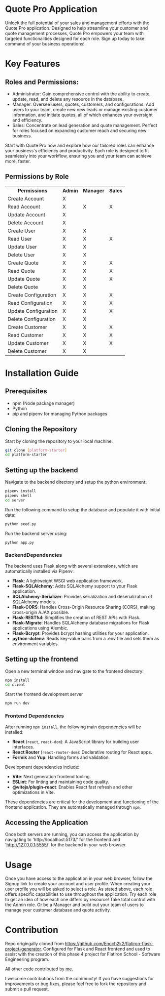 # Quote Pro Application

Unlock the full potential of your sales and management efforts with the Quote Pro application. Designed to help streamline your customer and quote management processes, Quote Pro empowers your team with targeted functionalities designed for each role. Sign up today to take command of your business operations!


# Key Features

## Roles and Permissions:
<ul>
    <li>Administrator: Gain comprehensive control with the ability to create, update, read, and delete any resource in the database.</li>
    <li>Manager: Oversee users, quotes, customers, and configurations. Add users to your team, create new new leads or manage existing customer information, and initiate quotes, all of which enhances your oversight and efficiency.</li>
    <li>Sales: Concentrate on lead generation and quote management. Perfect for roles focused on expanding customer reach and securing new business.</li>
</ul>

Start with Quote Pro now and explore how our tailored roles can enhance your business's efficiency and productivity. Each role is designed to fit seamlessly into your workflow, ensuring you and your team can achieve more, faster.</li>


## Permissions by Role

<table>
    <tr>
        <th>Permissions</th>
        <th>Admin</th>
        <th>Manager</th>
        <th>Sales</th>
    </tr>
    <tr>
        <td>Create Account</td>
        <td>X</td>
        <td></td>
        <td></td>
    </tr>
    <tr>
        <td>Read Account</td>
        <td>X</td>
        <td>X</td>
        <td>X</td>
    </tr>
    <tr>
        <td>Update Account</td>
        <td>X</td>
        <td></td>
        <td></td>
    </tr>
    <tr>
        <td>Delete Account</td>
        <td>X</td>
        <td></td>
        <td></td>
    </tr>
    <tr>
        <td>Create User</td>
        <td>X</td>
        <td>X</td>
        <td></td>
    </tr>
    <tr>
        <td>Read User</td>
        <td>X</td>
        <td>X</td>
        <td>X</td>
    </tr>
    <tr>
        <td>Update User</td>
        <td>X</td>
        <td>X</td>
        <td></td>
    </tr>
    <tr>
        <td>Delete User</td>
        <td>X</td>
        <td>X</td>
        <td></td>
    </tr>
    <tr>
        <td>Create Quote</td>
        <td>X</td>
        <td>X</td>
        <td>X</td>
    </tr>
    <tr>
        <td>Read Quote</td>
        <td>X</td>
        <td>X</td>
        <td>X</td>
    </tr>
    <tr>
        <td>Update Quote</td>
        <td>X</td>
        <td>X</td>
        <td>X</td>
    </tr>
    <tr>
        <td>Delete Quote</td>
        <td>X</td>
        <td>X</td>
        <td></td>
    </tr>
    <tr>
        <td>Create Configuration</td>
        <td>X</td>
        <td>X</td>
        <td>X</td>
    </tr>
    <tr>
        <td>Read Configuration</td>
        <td>X</td>
        <td>X</td>
        <td>X</td>
    </tr>
    <tr>
        <td>Update Configuration</td>
        <td>X</td>
        <td>X</td>
        <td>X</td>
    </tr>
    <tr>
        <td>Delete Configuration</td>
        <td>X</td>
        <td>X</td>
        <td></td>
    </tr>
    <tr>
        <td>Create Customer</td>
        <td>X</td>
        <td>X</td>
        <td>X</td>
    </tr>
    <tr>
        <td>Read Customer</td>
        <td>X</td>
        <td>X</td>
        <td>X</td>
    </tr>
    <tr>
        <td>Update Customer</td>
        <td>X</td>
        <td>X</td>
        <td>X</td>
    </tr>
    <tr>
        <td>Delete Customer</td>
        <td>X</td>
        <td>X</td>
        <td></td>
    </tr>
</table>


# Installation Guide

## Prerequisites

- npm (Node package manager)
- Python
- pip and pipenv for managing Python packages

## Cloning the Repository

Start by cloning the repository to your local machine:

```bash
git clone [platform-starter]
cd platform-starter
```
## Setting up the backend

Navigate to the backend directory and setup the python environment:
```bash
pipenv install
pipenv shell
cd server
```

Run the following command to setup the database and populate it with initial data:
```bash
python seed.py
```

Run the backend server using:
```bash
python app.py
```

### BackendDependencies
The backend uses Flask along with several extensions, which are automatically installed via Pipenv:

- **Flask**: A lightweight WSGI web application framework.
- **Flask-SQLAlchemy**: Adds SQLAlchemy support to your Flask application.
- **SQLAlchemy-Serializer**: Provides serialization and deserialization of SQLAlchemy models.
- **Flask-CORS**: Handles Cross-Origin Resource Sharing (CORS), making cross-origin AJAX possible.
- **Flask-RESTful**: Simplifies the creation of REST APIs with Flask.
- **Flask-Migrate**: Handles SQLAlchemy database migrations for Flask applications using Alembic.
- **Flask-Bcrypt**: Provides bcrypt hashing utilities for your application.
- **python-dotenv**: Reads key-value pairs from a .env file and sets them as environment variables.


## Setting up the frontend

Open a new terminal window and navigate to the frontend directory:
```bash
npm install
cd client
```
Start the frontend development server
```bash
npm run dev
```

### Frontend Dependencies

After running `npm install`, the following main dependencies will be installed:
- **React** (`react`, `react-dom`): A JavaScript library for building user interfaces.
- **React Router** (`react-router-dom`): Declarative routing for React apps.
- **Formik** and **Yup**: Handling forms and validation.

Development dependencies include:
- **Vite**: Next generation frontend tooling.
- **ESLint**: For linting and maintaining code quality.
- **@vitejs/plugin-react**: Enables React fast refresh and other optimizations in Vite.

These dependencies are critical for the development and functioning of the frontend application. They are automatically managed through `npm`.


## Accessing the Application

Once both servers are running, you can access the application by navigating to 'http://localhost:5173/' for the frontend and 'http://127.0.0.1:5555/' for the backend in your web browser.


# Usage

Once you have access to the application in your web browser, follow the Signup link to create your account and user profile.  When creating your user profile you will be asked to select a role. As stated above, each role offers specific capabilities to use throughout the application.  Try each role to get an idea of how each one differs by resource! Take total control with the Admin role. Or be a Manager and build out your team of users to manage your customer database and quote activity.


# Contribution

Repo origingally cloned from https://github.com/Enoch2k2/flatiron-flask-project-generator. Configured for Flask and React frontend and used to assist with the creation of this phase 4 project for Flatiron School - Software Engineering program.

All other code contributed by [me](https://github.com/N2IT). 

I welcome contributions from the community! If you have suggestions for improvements or bug fixes, please feel free to fork the repository and submit a pull request.